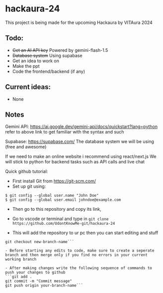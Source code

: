 # hackaura-24
This project is being made for the upcoming Hackaura by VITAura 2024

## Todo:
- ~~Get an AI API key~~ Powered by gemini-flash-1.5
- ~~Database system~~ Using supabase
- Get an idea to work on
- Make the ppt
- Code the frontend/backend (if any)

## Current ideas:
- None

## Notes

Gemini API: https://ai.google.dev/gemini-api/docs/quickstart?lang=python
refer to above link to get familiar with the syntax and such

Supabase: https://supabase.com/
The database system we will be using (free and awesome)

If we need to make an online website i recommend using react/next.js
We will stick to python for backend tasks such as API calls and live chat


Quick github tutorial: 
- First install Git from https://git-scm.com/
- Set up git using:
```
$ git config --global user.name "John Doe"
$ git config --global user.email johndoe@example.com
```
- Then go to this repository and copy its link,
- Go to vscode or terminal and type in 
`git clone https://github.com/UdontKnowMe-git/hackaura-24`

- This will add the repository to ur pc then you can start editing and stuff
```git branch new-branch-name
git checkout new-branch-name```

- Before starting any edits to code, make sure to create a seperate branch and then merge only if you find no errors in your current working branch

- After making changes write the following sequence of commands to push your changes to github
```git add .
git commit -m "Commit message"
git push origin your-branch-name```
